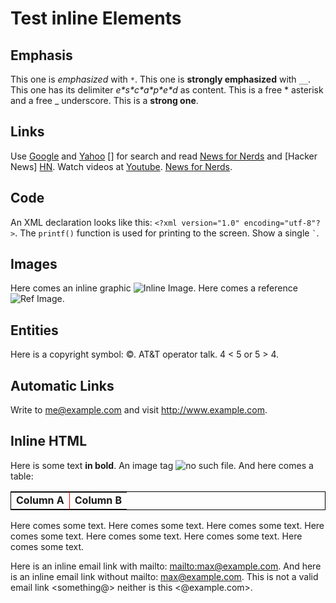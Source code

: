 Test inline Elements
===

Emphasis
---


This one is *emphasized* with `*`. This one is __strongly emphasized__ with `__`.
This one has its delimiter *e\*s\*c\*a\*p\*e\*d* as content. This is a free * 
asterisk and a free _ underscore. This is a **strong one**.

Links
---

Use [Google][] and [Yahoo] [] for search and read [News for Nerds][Slashdot] and
[Hacker News] [HN]. Watch videos at [Youtube](http://www.youtube.com "Youtube").
[News for Nerds][Slashdot].

[Google]:   http://www.google.de        
    "Google Homepage"
[Yahoo]:    http://www.yahoo.com
[Slashdot]: <http://slashdot.org>       (News for Nerds)
[HN]:       http://news.ycombinator.com 'Hacker News'

Code
---

An XML declaration looks like this: `<?xml version="1.0" encoding="utf-8"?>`.
The  `printf()` function is used for printing to the screen. Show a single
`` ` ``.

Images
---

Here comes an inline graphic ![Inline Image](/path/to/some.jpg "Inline
title"). Here comes a reference ![Ref Image][SomeImage].

[SomeImage]: /path/to/some.png "Ref image title"

Entities
---

Here is a copyright symbol: &copy;. AT&T operator talk. 4 < 5 or 5 > 4.

Automatic Links
---

Write to <me@example.com> and visit <http://www.example.com>.

Inline HTML
---

Here is some text <b>in bold</b>. An image tag <img src="nonexist.jpg" alt="no
such file"/>. And here comes a table:

<table style="border: 1px solid black; border-collapse: collapse">
<tr>
  <td style="border-right: 1px solid red;"><b>Column A</b></td><td><b>Column B</b></td>
</tr>
</table>

Here comes some text. Here comes some text. Here comes some text. Here
comes some text. Here comes some text. Here comes some text. Here comes
some text.

Here is an inline email link with mailto: <mailto:max@example.com>. And
here is an inline email link without mailto: <max@example.com>. This is
not a valid email link <something@> neither is this <@example.com>.
